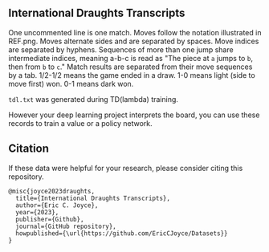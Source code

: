 ## International Draughts Transcripts

One uncommented line is one match. Moves follow the notation illustrated in REF.png. Moves alternate sides and are separated by spaces. Move indices are separated by hyphens. Sequences of more than one jump share intermediate indices, meaning a-b-c is read as "The piece at `a` jumps to `b`, then from `b` to `c`." Match results are separated from their move sequences by a tab. 1/2-1/2 means the game ended in a draw. 1-0 means light (side to move first) won. 0-1 means dark won.

`tdl.txt` was generated during TD(lambda) training.

However your deep learning project interprets the board, you can use these records to train a value or a policy network.

## Citation

If these data were helpful for your research, please consider citing this repository.

```
@misc{joyce2023draughts,
  title={International Draughts Transcripts},
  author={Eric C. Joyce},
  year={2023},
  publisher={Github},
  journal={GitHub repository},
  howpublished={\url{https://github.com/EricCJoyce/Datasets}}
}
```
